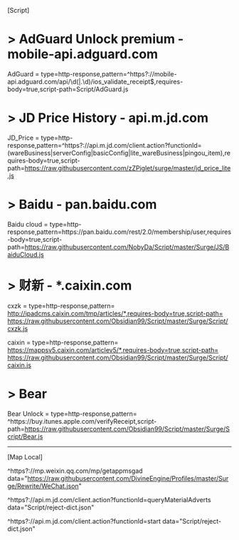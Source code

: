 [Script]
# > AdGuard Unlock premium - mobile-api.adguard.com
AdGuard = type=http-response,pattern=^https?:\/\/mobile-api\.adguard\.com\/api\/\d(|\.\d)\/ios_validate_receipt$,requires-body=true,script-path=Script/AdGuard.js

# > JD Price History - api.m.jd.com
JD_Price = type=http-response,pattern=^https?://api\.m\.jd\.com/client\.action\?functionId=(wareBusiness|serverConfig|basicConfig|lite_wareBusiness|pingou_item),requires-body=true,script-path=https://raw.githubusercontent.com/zZPiglet/surge/master/jd_price_lite.js

# > Baidu - pan.baidu.com
Baidu cloud = type=http-response,pattern=https:\/\/pan\.baidu\.com\/rest\/2\.0\/membership\/user,requires-body=true,script-path=https://raw.githubusercontent.com/NobyDa/Script/master/Surge/JS/BaiduCloud.js

# > 财新 - *.caixin.com
cxzk = type=http-response,pattern= http://ipadcms.caixin.com/tmp/articles/*,requires-body=true,script-path= https://raw.githubusercontent.com/Obsidian99/Script/master/Surge/Script/cxzk.js

caixin = type=http-response,pattern= https://mappsv5.caixin.com/articlev5/*,requires-body=true,script-path= https://raw.githubusercontent.com/Obsidian99/Script/master/Surge/Script/caixin.js

# > Bear
Bear Unlock = type=http-response,pattern= ^https:\/\/buy\.itunes\.apple\.com\/verifyReceipt,script-path=https://raw.githubusercontent.com/Obsidian99/Script/master/Surge/Script/Bear.js

---
[Map Local]

^https?:\/\/mp\.weixin\.qq\.com\/mp\/getappmsgad data="https://raw.githubusercontent.com/DivineEngine/Profiles/master/Surge/Rewrite/WeChat.json"

^https?:\/\/api\.m\.jd.com\/client\.action\?functionId=queryMaterialAdverts data="Script/reject-dict.json"

^https?:\/\/api\.m\.jd.com\/client\.action\?functionId=start data="Script/reject-dict.json"
